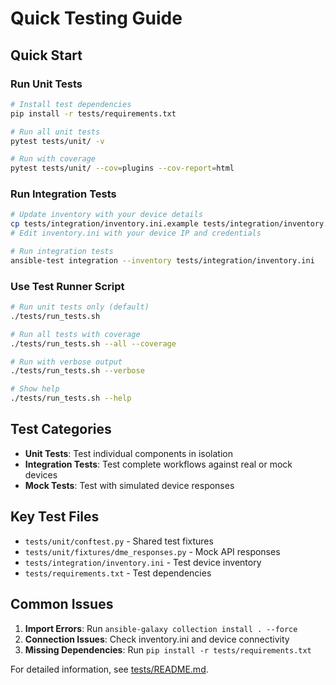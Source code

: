 # Quick Testing Guide

## Quick Start

### Run Unit Tests
```bash
# Install test dependencies
pip install -r tests/requirements.txt

# Run all unit tests
pytest tests/unit/ -v

# Run with coverage
pytest tests/unit/ --cov=plugins --cov-report=html
```

### Run Integration Tests
```bash
# Update inventory with your device details
cp tests/integration/inventory.ini.example tests/integration/inventory.ini
# Edit inventory.ini with your device IP and credentials

# Run integration tests
ansible-test integration --inventory tests/integration/inventory.ini
```

### Use Test Runner Script
```bash
# Run unit tests only (default)
./tests/run_tests.sh

# Run all tests with coverage
./tests/run_tests.sh --all --coverage

# Run with verbose output
./tests/run_tests.sh --verbose

# Show help
./tests/run_tests.sh --help
```

## Test Categories

- **Unit Tests**: Test individual components in isolation
- **Integration Tests**: Test complete workflows against real or mock devices
- **Mock Tests**: Test with simulated device responses

## Key Test Files

- `tests/unit/conftest.py` - Shared test fixtures
- `tests/unit/fixtures/dme_responses.py` - Mock API responses
- `tests/integration/inventory.ini` - Test device inventory
- `tests/requirements.txt` - Test dependencies

## Common Issues

1. **Import Errors**: Run `ansible-galaxy collection install . --force`
2. **Connection Issues**: Check inventory.ini and device connectivity
3. **Missing Dependencies**: Run `pip install -r tests/requirements.txt`

For detailed information, see [tests/README.md](README.md).
